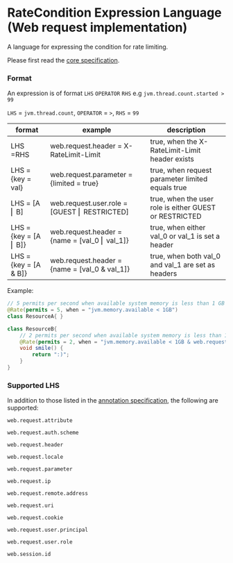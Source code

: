 # RateCondition Expression Language (Web request implementation)

A language for expressing the condition for rate limiting.

Please first read the [core specification](https://github.com/poshjosh/rate-limiter-annotation/blob/main/docs/RATE-CONDITION-EXPRESSION-LANGUAGE.md).

### Format

An expression is of format `LHS` `OPERATOR` `RHS` e.g `jvm.thread.count.started > 99`

`LHS` = `jvm.thread.count`,  `OPERATOR` = `>`,  `RHS` = `99`

| format                      | example                                             | description                                            |  
|-----------------------------|-----------------------------------------------------|--------------------------------------------------------|
| LHS =RHS                    | web.request.header = X-RateLimit-Limit              | true, when the X-RateLimit-Limit header exists         |  
| LHS = {key = val}           | web.request.parameter = {limited = true}            | true, when request parameter limited equals true       |  
| LHS = [A &#9122; B]         | web.request.user.role = [GUEST &#9122; RESTRICTED]  | true, when the user role is either GUEST or RESTRICTED |
| LHS = {key = [A &#9122; B]} | web.request.header = {name = [val_0 &#9122; val_1]} | true, when either val_0 or val_1 is set a header       |  
| LHS = {key = [A & B]}       | web.request.header = {name = [val_0 & val_1]}       | true, when both val_0 and val_1 are set as headers     |  

Example:

```java
// 5 permits per second when available system memory is less than 1 GB
@Rate(permits = 5, when = "jvm.memory.available < 1GB")
class ResourceA{ }

class ResourceB{
    // 2 permits per second when available system memory is less than 1 GB, and user role is GUEST
    @Rate(permits = 2, when = "jvm.memory.available < 1GB & web.request.user.role = GUEST")
    void smile() {
        return ":)";
    }
}
```

### Supported LHS

In addition to those listed in the [annotation specification](https://github.com/poshjosh/rate-limiter-annotation/blob/main/docs/RATE-CONDITION-EXPRESSION-LANGUAGE.md), the following are supported:

`web.request.attribute`

`web.request.auth.scheme`

`web.request.header`

`web.request.locale`

`web.request.parameter`

`web.request.ip`

`web.request.remote.address`

`web.request.uri`

`web.request.cookie`

`web.request.user.principal`

`web.request.user.role`

`web.session.id`

 
